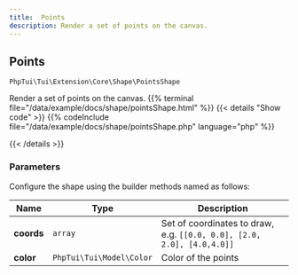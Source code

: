 ```yaml
---
title:  Points 
description: Render a set of points on the canvas.
---
```

##  Points 

`PhpTui\Tui\Extension\Core\Shape\PointsShape`

Render a set of points on the canvas.
{{% terminal file="/data/example/docs/shape/pointsShape.html" %}}
{{< details "Show code"  >}}
{{% codeInclude file="/data/example/docs/shape/pointsShape.php" language="php" %}}

{{< /details >}}
### Parameters

Configure the shape using the builder methods named as follows:

| Name | Type | Description |
| --- | --- | --- |
| **coords** | `array` | Set of coordinates to draw, e.g. `[[0.0, 0.0], [2.0, 2.0], [4.0,4.0]]` |
| **color** | `PhpTui\Tui\Model\Color` | Color of the points |
